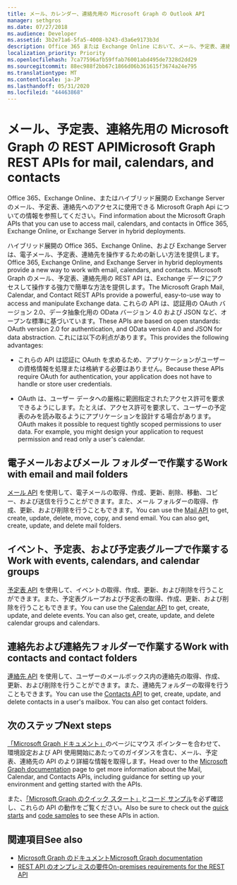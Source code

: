 ```yaml
---
title: メール、カレンダー、連絡先用の Microsoft Graph の Outlook API
manager: sethgros
ms.date: 07/27/2018
ms.audience: Developer
ms.assetid: 3b2e71a6-5fa5-4008-b243-d3a6e9173b3d
description: Office 365 または Exchange Online において、メール、予定表、連絡先へのアクセスに使用できる Microsoft Graph API の詳細です。
localization_priority: Priority
ms.openlocfilehash: 7ca77596afb59ffab76001abd495de7328d2dd29
ms.sourcegitcommit: 88ec988f2bb67c1866d06b361615f3674a24e795
ms.translationtype: MT
ms.contentlocale: ja-JP
ms.lasthandoff: 05/31/2020
ms.locfileid: "44463868"
---
```

# <a name="microsoft-graph-rest-apis-for-mail-calendars-and-contacts"></a><span data-ttu-id="b300f-103">メール、予定表、連絡先用の Microsoft Graph の REST API</span><span class="sxs-lookup"><span data-stu-id="b300f-103">Microsoft Graph REST APIs for mail, calendars, and contacts</span></span>

<span data-ttu-id="b300f-104">Office 365、Exchange Online、またはハイブリッド展開の Exchange Server のメール、予定表、連絡先へのアクセスに使用できる Microsoft Graph Api についての情報を参照してください。</span><span class="sxs-lookup"><span data-stu-id="b300f-104">Find information about the Microsoft Graph APIs that you can use to access mail, calendars, and contacts in Office 365, Exchange Online, or Exchange Server in hybrid deployments.</span></span>

<span data-ttu-id="b300f-105">ハイブリッド展開の Office 365、Exchange Online、および Exchange Server は、電子メール、予定表、連絡先を操作するための新しい方法を提供します。</span><span class="sxs-lookup"><span data-stu-id="b300f-105">Office 365, Exchange Online, and Exchange Server in hybrid deployments provide a new way to work with email, calendars, and contacts.</span></span> <span data-ttu-id="b300f-106">Microsoft Graph のメール、予定表、連絡先用の REST API は、Exchange データにアクセスして操作する強力で簡単な方法を提供します。</span><span class="sxs-lookup"><span data-stu-id="b300f-106">The Microsoft Graph Mail, Calendar, and Contact REST APIs provide a powerful, easy-to-use way to access and manipulate Exchange data.</span></span> <span data-ttu-id="b300f-107">これらの API は、認証用の OAuth バージョン 2.0、データ抽象化用の OData バージョン 4.0 および JSON など、オープンな標準に基づいています。</span><span class="sxs-lookup"><span data-stu-id="b300f-107">These APIs are based on open standards: OAuth version 2.0 for authentication, and OData version 4.0 and JSON for data abstraction.</span></span> <span data-ttu-id="b300f-108">これには以下の利点があります。</span><span class="sxs-lookup"><span data-stu-id="b300f-108">This provides the following advantages:</span></span>

- <span data-ttu-id="b300f-109">これらの API は認証に OAuth を求めるため、アプリケーションがユーザーの資格情報を処理または格納する必要はありません。</span><span class="sxs-lookup"><span data-stu-id="b300f-109">Because these APIs require OAuth for authentication, your application does not have to handle or store user credentials.</span></span>

- <span data-ttu-id="b300f-p102">OAuth は、ユーザー データへの厳格に範囲指定されたアクセス許可を要求できるようにします。たとえば、アクセス許可を要求して、ユーザーの予定表のみを読み取るようにアプリケーションを設計する場合があります。</span><span class="sxs-lookup"><span data-stu-id="b300f-p102">OAuth makes it possible to request tightly scoped permissions to user data. For example, you might design your application to request permission and read only a user's calendar.</span></span>

## <a name="work-with-email-and-mail-folders"></a><span data-ttu-id="b300f-112">電子メールおよびメール フォルダーで作業する</span><span class="sxs-lookup"><span data-stu-id="b300f-112">Work with email and mail folders</span></span>

<span data-ttu-id="b300f-p103">[メール API](https://developer.microsoft.com/graph/docs/concepts/outlook-mail-concept-overview) を使用して、電子メールの取得、作成、更新、削除、移動、コピー、および送信を行うことができます。また、メール フォルダーの取得、作成、更新、および削除を行うこともできます。</span><span class="sxs-lookup"><span data-stu-id="b300f-p103">You can use the [Mail API](https://developer.microsoft.com/graph/docs/concepts/outlook-mail-concept-overview) to get, create, update, delete, move, copy, and send email. You can also get, create, update, and delete mail folders.</span></span> 
  
## <a name="work-with-events-calendars-and-calendar-groups"></a><span data-ttu-id="b300f-115">イベント、予定表、および予定表グループで作業する</span><span class="sxs-lookup"><span data-stu-id="b300f-115">Work with events, calendars, and calendar groups</span></span>

<span data-ttu-id="b300f-p104">[予定表 API](https://developer.microsoft.com/graph/docs/concepts/outlook-calendar-concept-overview) を使用して、イベントの取得、作成、更新、および削除を行うことができます。また、予定表グループおよび予定表の取得、作成、更新、および削除を行うこともできます。</span><span class="sxs-lookup"><span data-stu-id="b300f-p104">You can use the [Calendar API](https://developer.microsoft.com/graph/docs/concepts/outlook-calendar-concept-overview) to get, create, update, and delete events. You can also get, create, update, and delete calendar groups and calendars.</span></span> 
  
## <a name="work-with-contacts-and-contact-folders"></a><span data-ttu-id="b300f-118">連絡先および連絡先フォルダーで作業する</span><span class="sxs-lookup"><span data-stu-id="b300f-118">Work with contacts and contact folders</span></span>

<span data-ttu-id="b300f-p105">[連絡先 API](https://developer.microsoft.com/graph/docs/concepts/outlook-contacts-concept-overview) を使用して、ユーザーのメールボックス内の連絡先の取得、作成、更新、および削除を行うことができます。また、連絡先フォルダーの取得を行うこともできます。</span><span class="sxs-lookup"><span data-stu-id="b300f-p105">You can use the [Contacts API](https://developer.microsoft.com/graph/docs/concepts/outlook-contacts-concept-overview) to get, create, update, and delete contacts in a user's mailbox. You can also get contact folders.</span></span> 
  
## <a name="next-steps"></a><span data-ttu-id="b300f-121">次のステップ</span><span class="sxs-lookup"><span data-stu-id="b300f-121">Next steps</span></span>

<span data-ttu-id="b300f-122">[「Microsoft Graph ドキュメント」](https://developer.microsoft.com/graph/docs/concepts/overview)のページにマウス ポインターを合わせて、環境設定および API 使用開始にあたってのガイダンスを含む、メール、予定表、連絡先の API のより詳細な情報を取得します。</span><span class="sxs-lookup"><span data-stu-id="b300f-122">Head over to the [Microsoft Graph documentation](https://developer.microsoft.com/graph/docs/concepts/overview) page to get more information about the Mail, Calendar, and Contacts APIs, including guidance for setting up your environment and getting started with the APIs.</span></span> 

<span data-ttu-id="b300f-123">また、[「Microsoft Graph のクイック スタート」](https://developer.microsoft.com/graph/quick-start)と[コード サンプル](https://developer.microsoft.com/office/gallery/?filterBy=Samples,Microsoft%20Graph)を必ず確認し、これらの API の動作をご覧ください。</span><span class="sxs-lookup"><span data-stu-id="b300f-123">Also be sure to check out the [quick starts](https://developer.microsoft.com/graph/quick-start) and [code samples](https://developer.microsoft.com/office/gallery/?filterBy=Samples,Microsoft%20Graph) to see these APIs in action.</span></span> 
  
## <a name="see-also"></a><span data-ttu-id="b300f-124">関連項目</span><span class="sxs-lookup"><span data-stu-id="b300f-124">See also</span></span>

- [<span data-ttu-id="b300f-125">Microsoft Graph のドキュメント</span><span class="sxs-lookup"><span data-stu-id="b300f-125">Microsoft Graph documentation</span></span>](https://developer.microsoft.com/graph/docs/concepts/overview)   
- [<span data-ttu-id="b300f-126">REST API のオンプレミスの要件</span><span class="sxs-lookup"><span data-stu-id="b300f-126">On-premises requirements for the REST API</span></span>](https://blogs.technet.microsoft.com/exchange/2016/09/26/on-premises-architectural-requirements-for-the-rest-api)   

